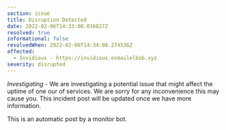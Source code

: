 ```yaml
---
section: issue
title: Disruption Detected
date: 2022-02-06T14:33:00.036827Z
resolved: true
informational: false
resolvedWhen: 2022-02-06T14:34:08.274536Z
affected:
  - Invidious - https://invidious.esmailelbob.xyz
severity: disrupted
---
```

*Investigating* - We are investigating a potential issue that might affect the uptime of one our of services. We are sorry for any inconvenience this may cause you. This incident post will be updated once we have more information.

This is an automatic post by a monitor bot.
        